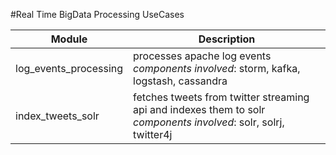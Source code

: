 #Real Time BigData Processing UseCases

| Module | Description | 
| ------ | ----------- |
| log_events_processing | processes apache log events <br> *components involved*: storm, kafka, logstash, cassandra |
| index_tweets_solr | fetches tweets from twitter streaming api and indexes them to solr <br> *components involved*: solr, solrj, twitter4j |
